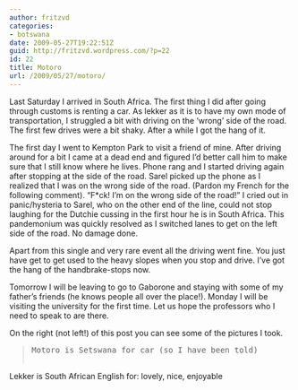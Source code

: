 ```yaml
---
author: fritzvd
categories:
- botswana
date: 2009-05-27T19:22:51Z
guid: http://fritzvd.wordpress.com/?p=22
id: 22
title: Motoro
url: /2009/05/27/motoro/
---
```


Last Saturday I arrived in South Africa. The first thing I did after going through customs is renting a car. As lekker as it is to have my own mode of transportation, I struggled a bit with driving on the &#8216;wrong&#8217; side of the road. The first few drives were a bit shaky. After a while I got the hang of it.

The first day I went to Kempton Park to visit a friend of mine. After driving around for a bit I came at a dead end and figured I&#8217;d better call him to make sure that I still know where he lives. Phone rang and I started driving again after stopping at the side of the road. Sarel picked up the phone as I realized that I was on the wrong side of the road. (Pardon my French for the following comment). &#8220;F*ck! I&#8217;m on the wrong side of the road!&#8221; I cried out in panic/hysteria to Sarel, who on the other end of the line, could not stop laughing for the Dutchie cussing in the first hour he is in South Africa. This pandemonium was quickly resolved as I switched lanes to get on the left side of the road. No damage done.

Apart from this single and very rare event all the driving went fine. You just have get to get used to the heavy slopes when you stop and drive. I&#8217;ve got the hang of the handbrake-stops now.

Tomorrow I will be leaving to go to Gaborone and staying with some of my father&#8217;s friends (he knows people all over the place!). Monday I will be visiting the university for the first time. Let us hope the professors who I need to speak to are there.

On the right (not left!) of this post you can see some of the pictures I took.

> <pre>Motoro is Setswana for car (so I have been told)
Lekker is South African English for: lovely, nice, enjoyable</code></pre>